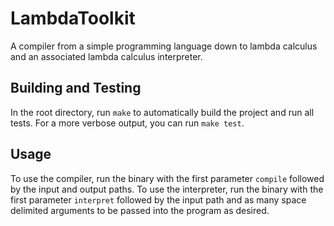 # LambdaToolkit
A compiler from a simple programming language down to lambda calculus and an associated lambda calculus interpreter.

## Building and Testing
In the root directory, run `make` to automatically build the project and run all tests. For a more verbose output, you can run `make test`.

## Usage
To use the compiler, run the binary with the first parameter `compile` followed by the input and output paths.
To use the interpreter, run the binary with the first parameter `interpret` followed by the input path and as many space delimited arguments to be passed into the program as desired.
